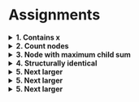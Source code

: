 # Assignments

<details> <summary><strong> 1. Contains x </strong></summary>

# 1. Contains x

    Given a generic tree and an integer x, check if x is present in the given tree or not. Return true if x is present, return false otherwise.

**Input format**

    Line 1 : Integer x

    Line 2 : Elements in level order form separated by space (as per done in class).
    Order is - Root_data, n (No_Of_Child_Of_Root), n children, and so on for every element

**Output format**

    true or false

**Sample Input 1**

    40
    10 3 20 30 40 2 40 50 0 0 0 0

**Sample Output 1**

    true

**Sample Input 2**

    4
    10 3 20 30 40 2 40 50 0 0 0 0

**Sample Output 2**

    false

<details> <summary><strong>Code</strong></summary>

    // Following is the given Tree node structure.
    /**************
    template <typename T>
    class TreeNode {
    public:
        T data;
        vector<TreeNode<T>*> children;

        TreeNode(T data) {
            this->data = data;
        }

        ~TreeNode() {
            for (int i = 0; i < children.size(); i++) {
                delete children[i];
            }
        }
    };
    ***************/

    bool containsX(TreeNode<int> *root, int x)
    {
        // random search is the only option as none of the children provide any clue
        // approach: preOrder traversal

        //edge case
        if (root == NULL)
            return false;

        if (root->data == x)
            return true;

        bool ret = false; // this is for exiting when we find the match, no nee to search further

        // checks
        for (int i = 0; i < root->children.size() && ret == false; i++)
            ret = containsX(root->children.at(i), x);

        return ret;
    }


    // approach 2 - level order traversal, iterative as it uses queue

    #include <queue>
    bool containsX(TreeNode<int> *root, int x)
    {
        // random search is the only option as none of the children provide any clue
        // approach: level traversal

        //edge case
        if (root == NULL)
            return false;

        // not possible after a queue is made, coz all things pushed in the queue
        // have not been able to match
        // i.e we scan only children. And root is nobody's child
        if (root->data == x)
            return true;

        queue<TreeNode<int> *> nodesPending;
        nodesPending.push(root);
        TreeNode<int> *temp = nodesPending.front();

        while (nodesPending.size() != 0)
        {
            for (int i = 0; i < temp->children.size(); i++)
            {
                if (temp->children.at(i)->data == x)
                    return true;
                nodesPending.push(temp->children.at(i));    // push the subtree source atleast
            }
            // took all the children, none of them match
            nodesPending.pop();
            temp = nodesPending.front();
        }

        // nothing found
        return false;
    }

</details>

---

</details>

<details> <summary><strong> 2. Count nodes </strong></summary>

# 2. Count nodes

    Given a tree and an integer x, find and return the number of Nodes which are greater than x.

**Input Format**

    Line 1 : Integer x

    Line 2 : Elements in level order form separated by space (as per done in class).
    Order is - Root_data, n (No_Of_Child_Of_Root), n children, and so on for every element

**Output Format**

    Count of nodes greater than x

**Sample Input**

    35
    10 3 20 30 40 2 40 50 0 0 0 0

**Sample Output**

    3

**Sample Input**

    10
    10 3 20 30 40 2 40 50 0 0 0 0

**Sample Output**

    5

<details> <summary><strong>Code</strong></summary>

    // Following is the given Tree node structure
    /**************

    template <typename T>
    class TreeNode {
    public:
        T data;
        vector<TreeNode<T>*> children;

        TreeNode(T data) {
            this->data = data;
        }

        ~TreeNode() {
            for (int i = 0; i < children.size(); i++) {
                delete children[i];
            }
        }
    };
    ***************/

    int nodesGreaterThanX(TreeNode<int> *root, int x)
    {
        // need to traverse all the nodes

        // using recursion, preorder traversal

        if (root == NULL)
            return 0;

        int ans = 0;

        //recursive logic
        // f(root, x) = status of root vs x(1 or 0) + f(for all subtrees)

        if (root->data > x)
            ans = 1;
        for (int i = 0; i < root->children.size(); i++)
            ans += nodesGreaterThanX(root->children.at(i), x);
        return ans;
    }

</details>

---

</details>

<details> <summary><strong> 3. Node with maximum child sum </strong></summary>

# 3. Node with maximum child sum

    Given a tree, find and return the node for which sum of data of all children and the node itself is maximum. In the sum, data of node itself and data of immediate children is to be taken.

**Input Format**

    Line 1 : Elements in level order form separated by space (as per done in class).
    Order is - Root_data, n (No_Of_Child_Of_Root), n children, and so on for every element

**Output Format**

    Node with maximum sum.

**Sample Input 1**

    5 3 1 2 3 1 15 2 4 5 1 6 0 0 0 0

**Sample Output 1**

    1

<details> <summary><strong>Code</strong></summary>

    // Following is the given Tree node structure
    /**************

    template <typename T>
    class TreeNode {
    public:
        T data;
        vector<TreeNode<T>*> children;

        TreeNode(T data) {
            this->data = data;
        }

        ~TreeNode() {
            for (int i = 0; i < children.size(); i++) {
                delete children[i];
            }
        }
    };
    ***************/
    #include <queue>
    TreeNode<int> *maxSumNode(TreeNode<int> *root)
    {
        // avoid using recursion. Use queue

        // edge case + obvious case
        if (root == NULL || root->children.size() == 0)
            return root;

        queue<TreeNode<int> *> nodesPending;

        nodesPending.push(root);

        int currSum = 0, prevSum = -1;
        TreeNode<int> *trav = root;
        TreeNode<int> *max_node;
        while (nodesPending.size() != 0)
        {
            trav = nodesPending.front();
            nodesPending.pop();
            currSum = trav->data; // node itself

            //sum of the chilren
            for (int i = 0; i < trav->children.size(); i++)
            {
                currSum += trav->children.at(i)->data;
                nodesPending.push(trav->children.at(i));
            }

            // we need to hold sum to record it
            if (currSum > prevSum)
            {
                max_node = trav;
                prevSum = currSum;
            }
            // got the value for trav
        }
        return max_node;
    }

</details>

---

</details>

<details> <summary><strong> 4. Structurally identical </strong></summary>

# 4. Structurally identical

    Given two Generic trees, return true if they are structurally identical i.e. they are made of nodes with the same values arranged in the same way.

**Input Format**

    Line 1 : Tree 1 elements in level order form separated by space (as per done in class).
    Order is - Root_data, n (No_Of_Child_Of_Root), n children, and so on for every element

    Line 2 : Tree 2 elements in level order form separated by space (as per done in class).
    Order is - Root_data, n (No_Of_Child_Of_Root), n children, and so on for every element

**Output Format**

    true or false

**Constraints**

    Time Limit: 1 second
    Size of input array lies in the range: [1, 1000000]

**Sample Input 1**

    10 3 20 30 40 2 40 50 0 0 0 0
    10 3 20 30 40 2 40 50 0 0 0 0

**Sample Output 1**

    true

**Sample Input 2**

    10 3 20 30 40 2 40 50 0 0 0 0
    10 3 2 30 40 2 40 50 0 0 0 0

**Sample Output 2**

    false

<details> <summary><strong>Code</strong></summary>

    // Following is the Tree node structure
    /**************
    template <typename T>
    class TreeNode {
    public:
        T data;
        vector<TreeNode<T>*> children;

        TreeNode(T data) {
            this->data = data;
        }

        ~TreeNode() {
            for (int i = 0; i < children.size(); i++) {
                delete children[i];
            }
        }
    };
    ***************/

    bool isIdentical(TreeNode<int> *root1, TreeNode<int> *root2)
    {
        // doing recursively
        // What is the thing which makes two trees identical?
        // A: Each corresponding node has the same property, assuming the corresponding nodes exist. i.e we don't run out of children.

        // observable quantities are
        // a. root->data
        // b. root->children.size()
        // a && b should be true for at all times

        if (root1 == NULL || root2 == NULL) // both or one is NULL
        {
            if (root1 == NULL && root2 == NULL) // both are NULL
                return true;
            return false; // only one of them is NULL
        }                 // both are non NULL

        // a. data must be equal
        if (root1->data != root2->data)
            return false;

        // b. data is the same but number of children vary
        if (root1->children.size() != root2->children.size())
            return false;

        // base case for recursion
        // data and size both are same and Leaf
        if (root1->children.size() == 0)
            return true;

        // we can write recursion directly, or can save some
        // activation records by checking the children
        // But this would be redundant to the base case. So avoiding it

        bool ret = false; // required coz we want to stop when a mismatch is found, we don't want to and every output, that is unrealistic

        for (int i = 0; i < root1->children.size() && ret == false; i++)
            ret = isIdentical(root1->children.at(i), root2->children.at(i));

        // if ret is found true it is returned
        // if nothing is found
        // then ret remains false, returned.
        return ret;
    }

</details>

---

</details>

<details> <summary><strong> 5. Next larger </strong></summary>

# 5. Next larger

    Given a generic tree and an integer n. Find and return the node with next larger element in the Tree i.e. find a node with value just greater than n.

    Return NULL if no node is present with the value greater than n.

**Input Format**

    Line 1 : Integer n
    Line 2 : Elements in level order form separated by space (as per done in class).
    Order is - Root_data, n (No_Of_Child_Of_Root), n children, and so on for every element

**Output Format**

    Node with value just greater than n.

**Sample Input 1**

    18
    10 3 20 30 40 2 40 50 0 0 0 0

**Sample Output 1**

    20

**Sample Input 2**

    21
    10 3 20 30 40 2 40 50 0 0 0 0

**Sample Output 2**

    30

<details> <summary><strong>Code</strong></summary>

    // Following is the given Tree node structure
    /**************

    template <typename T>
    class TreeNode {
    public:
        T data;
        vector<TreeNode<T>*> children;

        TreeNode(T data) {
            this->data = data;
        }

        ~TreeNode() {
            for (int i = 0; i < children.size(); i++) {
                delete children[i];
            }
        }
    };
    ***************/
    #include <climits>
    #include <queue>
    TreeNode<int> *nextLargerElement(TreeNode<int> *root, int n)
    {
        // edge case
        if (root == NULL || root->children.size() == 0)
            return root;

        // scan element and store the max
        queue<TreeNode<int> *> nodesPending;

        int curr = 0, prev_max = INT_MAX; // for finding max
        TreeNode<int> *trav = root;       // optimization

        TreeNode<int> *ret; // node address to be returned

        // consider the root, as only children are a part of the queue process.
        // root is the child of none

        ret = root;
        if (root->data > n)
            prev_max = root->data;

        // have to push as to make it systematic for all nodes
        nodesPending.push(root);

        while (nodesPending.size() != 0)
        {
            trav = nodesPending.front();
            nodesPending.pop();
            for (int i = 0; i < trav->children.size(); i++)
            {
                curr = trav->children.at(i)->data; // child's data
                if (curr > n && curr < prev_max)
                {
                    prev_max = curr;
                    ret = trav->children.at(i); // store the child
                }
                nodesPending.push(trav->children.at(i));
                // pushing child node as subtree source in th queue
            }
        }
        // prev_max hols the maximum array
        // ret hold the node's address
        return ret;
    }

    // Insights: It is is very important to consider the root too.

</details>

---

</details>

<details> <summary><strong> 5. Next larger </strong></summary>

# 6. Second Largest Element In Tree

    Given a generic tree, find and return the node with second largest value in given tree. Return NULL if no node with required value is present.

**Input Format**

    Line 1 : Elements in level order form separated by space (as per done in class).
    Order is - Root_data, n (No_Of_Child_Of_Root), n children, and so on for every element

**Output Format**

    Second Largest node data

**Sample Input 1**

    10 3 20 30 40 2 40 50 0 0 0 0

**Sample Output 1**

    40

<details> <summary><strong>Code</strong></summary>

    // Following is the given Tree node structure
    /**************

        template <typename T>
        class TreeNode {
        public:
            T data;
            vector<TreeNode<T>*> children;

            TreeNode(T data) {
                this->data = data;
            }

            ~TreeNode() {
                for (int i = 0; i < children.size(); i++) {
                    delete children[i];
                }
            }
        };
        ***************/
    #include <queue>
    TreeNode<int> *secondLargest(TreeNode<int> *root)
    {
        if (root == NULL)
            return root;

        queue<TreeNode<int> *> nodesPending;

        nodesPending.push(root);

        int curr = root->data, max = root->data, max1 = root->data; //max1 > max1 always except initially
        // but no redundancy is present for pointers

        TreeNode<int> *trav;        // for the traversal variable
        TreeNode<int> *ret = NULL;  // for the 2nd highest node pointer
        TreeNode<int> *ret1 = NULL; // for highest node pointer

        while (nodesPending.size() != 0)
        {
            trav = nodesPending.front();
            nodesPending.pop();
            for (int i = 0; i < trav->children.size(); i++)
            {
                curr = trav->children.at(i)->data;
                if (curr > max1)
                {
                    max = max1;
                    max1 = curr;
                    ret = ret1;
                    ret1 = trav->children.at(i);
                }
                else if (curr > max)
                {
                    max = curr;
                    ret = trav->children.at(i);
                }
                nodesPending.push(trav->children.at(i));
            }
        }
        return ret;
    }

</details>

---

</details>

<details> <summary><strong> 5. Next larger </strong></summary>

# 7. Replace with depth

    In a given Generic Tree, replace each node with its depth value. You need to just update the data of each node, no need to return or print anything.

**Input Format**

    Line 1 : Elements in level order form separated by space (as per done in class).

    Order is - Root_data, n (No_Of_Child_Of_Root), n children, and so on for every element

**Sample Input 1**

    10 3 20 30 40 2 40 50 0 0 0 0

**Sample Output 1**

    0
    1 1 1
    2 2

<details> <summary><strong>Code</strong></summary>

    // Following is the given Tree node structure
    /**************
    template <typename T>
    class TreeNode {
    public:
        T data;
        vector<TreeNode<T>*> children;

        TreeNode(T data) {
            this->data = data;
        }

        ~TreeNode() {
            for (int i = 0; i < children.size(); i++) {
                delete children[i];
            }
        }
    };
    ***************/

    void helper(TreeNode<int>* root, int d);
    void replaceWithDepthValue(TreeNode<int> *root)
    {
        // edge case
        if(root==NULL)
            return;
        root->data = 0;
        helper(root, 0);
    }

    void helper(TreeNode<int>* root, int d)
    {
        // do work only for the children
        if(root->children.size()==0)    //leaves have already been taken care of, as they were children
            return;

        for(int i=0; i<root->children.size(); i++)
        {
            root->children.at(i)->data = d+1;
            helper(root->children.at(i), d+1);
        }
        // okay
    }

</details>

---

</details>
